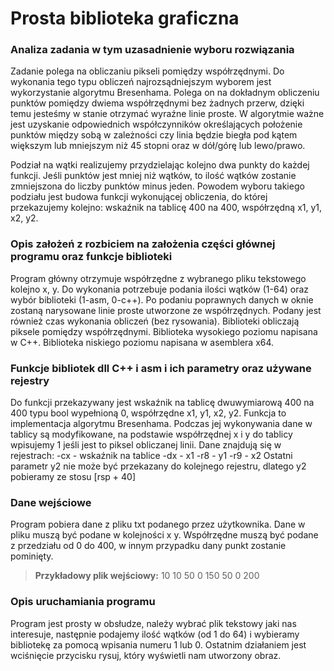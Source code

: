 # Prosta biblioteka graficzna
### Analiza zadania w tym uzasadnienie wyboru rozwiązania 
Zadanie polega na obliczaniu pikseli pomiędzy współrzędnymi. Do wykonania tego typu obliczeń najrozsądniejszym wyborem jest wykorzystanie algorytmu Bresenhama. Polega on na dokładnym obliczeniu punktów pomiędzy dwiema współrzędnymi bez żadnych przerw, dzięki temu jesteśmy w stanie otrzymać wyraźne linie proste. W algorytmie ważne jest uzyskanie odpowiednich współczynników określających położenie punktów między sobą w zależności czy linia będzie biegła pod kątem większym lub mniejszym niż 45 stopni oraz w dół/górę lub lewo/prawo.

Podział na wątki realizujemy przydzielając kolejno dwa punkty do każdej funkcji. Jeśli punktów jest mniej niż wątków, to ilość wątków zostanie zmniejszona do liczby punktów minus jeden. Powodem wyboru takiego podziału jest budowa funkcji wykonującej obliczenia, do której przekazujemy kolejno: wskaźnik na tablicę 400 na 400, współrzędną x1, y1, x2, y2.

### Opis założeń z rozbiciem na założenia części głównej programu oraz funkcje biblioteki 
Program główny otrzymuje współrzędne z wybranego pliku tekstowego kolejno x, y. Do wykonania potrzebuje podania ilości wątków (1-64) oraz wybór biblioteki (1-asm, 0-c++). Po podaniu poprawnych danych w oknie zostaną narysowane linie proste utworzone ze współrzędnych. Podany jest również czas wykonania obliczeń (bez rysowania).
Biblioteki obliczają piksele pomiędzy współrzędnymi.
Biblioteka wysokiego poziomu napisana w C++.
Biblioteka niskiego poziomu napisana w asemblera x64.

### Funkcje bibliotek dll C++ i asm i ich parametry oraz używane rejestry
Do funkcji przekazywany jest wskaźnik na tablicę dwuwymiarową 400 na 400 typu bool wypełnioną 0, współrzędne x1, y1, x2, y2. Funkcja to implementacja algorytmu Bresenhama. Podczas jej wykonywania dane w tablicy są modyfikowane, na podstawie współrzędnej x i y do tablicy wpisujemy 1 jeśli jest to piksel obliczanej linii.
Dane znajdują się w rejestrach:
-cx - wskaźnik na tablice
-dx - x1
-r8 - y1
-r9 - x2
Ostatni parametr y2 nie może być przekazany do kolejnego rejestru, dlatego y2 pobieramy ze stosu [rsp + 40]

### Dane wejściowe
Program pobiera dane z pliku txt podanego przez użytkownika. Dane w pliku muszą być podane w kolejności x y. Współrzędne muszą być podane z przedziału od 0 do 400, w innym przypadku dany punkt zostanie pominięty.
>**Przykładowy plik wejściowy:**
>10 10
>50 0
>150 50
>0 200

### Opis uruchamiania programu
Program jest prosty w obsłudze, należy wybrać plik tekstowy jaki nas interesuje, następnie podajemy ilość wątków (od 1 do 64) i wybieramy bibliotekę za pomocą wpisania numeru 1 lub 0. Ostatnim działaniem jest wciśnięcie przycisku rysuj, który wyświetli nam utworzony obraz.
